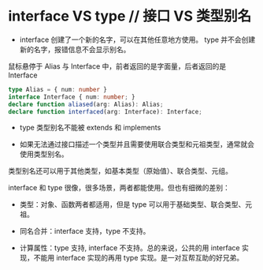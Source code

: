 # interface VS type // 接口 VS 类型别名

* interface 创建了一个新的名字，可以在其他任意地方使用。 type 并不会创建新的名字，报错信息不会显示别名。

鼠标悬停于 Alias 与 Interface 中，前者返回的是字面量，后者返回的是 Interface
```typescript
type Alias = { num: number }
interface Interface { num: number; }
declare function aliased(arg: Alias): Alias;
declare function interfaced(arg: Interface): Interface;
```

* type 类型别名不能被 extends 和 implements

* 如果无法通过接口描述一个类型并且需要使用联合类型和元祖类型，通常就会使用类型别名。

类型别名还可以用于其他类型，如基本类型（原始值）、联合类型、元组。

interface 和 type 很像，很多场景，两者都能使用。但也有细微的差别：

* 类型：对象、函数两者都适用，但是 type 可以用于基础类型、联合类型、元祖。

* 同名合并：interface 支持，type 不支持。

* 计算属性：type 支持, interface 不支持。总的来说，公共的用 interface 实现，不能用 interface 实现的再用 type 实现。是一对互帮互助的好兄弟。

